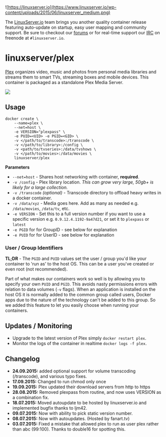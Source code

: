 ![https://linuxserver.io](https://www.linuxserver.io/wp-content/uploads/2015/06/linuxserver_medium.png)

The [LinuxServer.io](https://linuxserver.io) team brings you another quality container release featuring auto-update on startup, easy user mapping and community support. Be sure to checkout our [forums](https://forum.linuxserver.io) or for real-time support our [IRC](https://www.linuxserver.io/index.php/irc/) on freenode at `#linuxserver.io`.

# linuxserver/plex

[Plex](https://plex.tv/) organizes video, music and photos from personal media libraries and streams them to smart TVs, streaming boxes and mobile devices. This container is packaged as a standalone Plex Media Server.

![](https://press.plex.tv/wp-content/themes/plex-press/img/assets/plex-pms-icon.png)

## Usage

```
docker create \
	--name=plex \ 
	--net=host \
	-e VERSION="plexpass" \
	-e PUID=<UID> -e PGID=<GID> \
	-v </path/to/transcode>:/transcode \
	-v </path/to/library>:/config \
	-v <path/to/tvseries>:/data/tvshows \
	-v </path/to/movies>:/data/movies \
	linuxserver/plex
```

**Parameters**

* `--net=host` - Shares host networking with container, **required**.
* `-v /config` - Plex library location. *This can grow very large, 50gb+ is likely for a large collection.*
* `-v /transcode` *(optional)* - Transcode directory to offload heavy writes in a docker container.
* `-v /data/xyz` - Media goes here. Add as many as needed e.g. `/data/movies`, `/data/tv`, etc.
* `-e VERSION` - Set this to a full version number if you want to use a specific version e.g. `0.9.12.4.1192-9a47d21`, or set it to `plexpass` or `latest`
* `-e PGID` for for GroupID - see below for explanation
* `-e PUID` for for UserID - see below for explanation

### User / Group Identifiers

**TL;DR** - The `PGID` and `PUID` values set the user / group you'd like your container to 'run as' to the host OS. This can be a user you've created or even root (not recommended).

Part of what makes our containers work so well is by allowing you to specify your own `PUID` and `PGID`. This avoids nasty permissions errors with relation to data volumes (`-v` flags). When an application is installed on the host OS it is normally added to the common group called users, Docker apps due to the nature of the technology can't be added to this group. So we added this feature to let you easily choose when running your containers.  

## Updates / Monitoring

* Upgrade to the latest version of Plex simply `docker restart plex`.
* Monitor the logs of the container in realtime `docker logs -f plex`.

## Changelog

+ **24.09.2015:** added optional support for volume transcoding (/transcode), and various typo fixes.
+ **17.09.2015:** Changed to run chmod only once
+ **19.09.2015:** Plex updated their download servers from http to https
+ **28.08.2015:** Removed plexpass from routine, and now uses VERSION as a combination fix.
+ **18.07.2015:** Moved autoupdate to be hosted by linuxserver.io and implemented bugfix thanks to ljm42.
+ **09.07.2015:** Now with ability to pick static version number.
+ **08.07.2015:** Now with autoupdates. (Hosted by fanart.tv)
+ **03.07.2015:** Fixed a mistake that allowed plex to run as user plex rather than abc (99:100). Thanks to double16 for spotting this.
